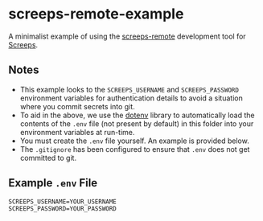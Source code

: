 # screeps-remote-example

A minimalist example of using the [screeps-remote](https://github.com/troygoode/screeps-remote) development tool for [Screeps](https://screeps.com/).

## Notes

* This example looks to the `SCREEPS_USERNAME` and `SCREEPS_PASSWORD` environment variables for authentication details to avoid a situation where you commit secrets into git.
* To aid in the above, we use the [dotenv](https://www.npmjs.com/package/dotenv) library to automatically load the contents of the `.env` file (not present by default) in this folder into your environment variables at run-time.
* You must create the `.env` file yourself. An example is provided below.
* The `.gitignore` has been configured to ensure that `.env` does not get committed to git.

## Example `.env` File

```
SCREEPS_USERNAME=YOUR_USERNAME
SCREEPS_PASSWORD=YOUR_PASSWORD
```
